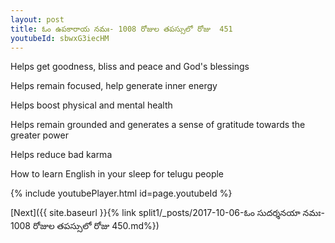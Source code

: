 ```yaml
---
layout: post
title: ఓం ఉపకారాయ నమః- 1008 రోజుల తపస్సులో రోజు  451
youtubeId: sbwxG3iecHM
---
```

 
 
Helps get goodness, bliss and peace and God's blessings
 
Helps remain focused, help generate inner energy 
 
Helps boost physical and mental health 
 
Helps remain grounded and generates a sense of gratitude towards the greater power 
 
Helps reduce bad karma
 
How to learn English in your sleep for telugu people
 
 
 
 


{% include youtubePlayer.html id=page.youtubeId %}
 
[Next]({{ site.baseurl }}{% link split1/_posts/2017-10-06-ఓం సుదర్శనయా నమః- 1008 రోజుల తపస్సులో రోజు  450.md%})
 
